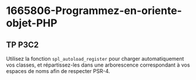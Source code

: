 # 1665806-Programmez-en-oriente-objet-PHP

## TP P3C2

Utilisez la fonction `spl_autoload_register` pour charger automatiquement vos classes, et répartissez-les dans une arborescence correspondant à vos espaces de noms afin de respecter PSR-4.
